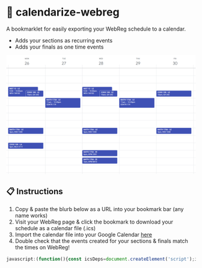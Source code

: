 # 📆 calendarize-webreg

A bookmarklet for easily exporting your WebReg schedule to a calendar.
- Adds your sections as recurring events
- Adds your finals as one time events

![Command line screenshot](assets/screenshot-cropped-v1.png)

## 📋 Instructions
1. Copy & paste the blurb below as a URL into your bookmark bar (any name works)
2. Visit your WebReg page & click the bookmark to download your schedule as a calendar file (.ics)
3. Import the calendar file into your Google Calendar [here](https://calendar.google.com/calendar/u/0/r/settings/export)
4. Double check that the events created for your sections & finals match the times on WebReg!
```js
javascript:(function(){const icsDeps=document.createElement('script');icsDeps.src='https://adoryvo.github.io/calendarize-webreg/ics.deps.min.js';document.body.appendChild(icsDeps);const calendarize=document.createElement('script');calendarize.src='https://adoryvo.github.io/calendarize-webreg/calendarize.js';document.body.appendChild(calendarize);})()
```
